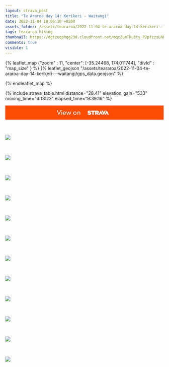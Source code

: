 ```yaml
---
layout: strava_post
title: "Te Araroa day 14: Kerikeri - Waitangi"
date: 2022-11-04 18:06:10 +0200
assets_folder: /assets/teararoa/2022-11-04-te-araroa-day-14-kerikeri---waitangi
tags: teararoa hiking
thumbnail: https://dgtzuqphqg23d.cloudfront.net/mqcZumTHu3ty_P2pfzzsLNLUp8HTJOMSyxCUtuVmMlQ-1024x768.jpg
comments: true
visible: 1
---
```



{% leaflet_map {"zoom" : 11,
                  "center": [-35.24468, 174.011744],
                 "divId" : "map_size" } %}
    {% leaflet_geojson "/assets/teararoa/2022-11-04-te-araroa-day-14-kerikeri---waitangi/gps_data.geojson" %}

{% endleaflet_map %}





{% include strava_table.html distance="28.41" elevation_gain="533" moving_time="6:18:23" elapsed_time="9:39:16" %}

[![](/assets/strava.jpg)](https://www.strava.com/activities/8069765765)


<br />

![](https://dgtzuqphqg23d.cloudfront.net/mqcZumTHu3ty_P2pfzzsLNLUp8HTJOMSyxCUtuVmMlQ-1024x768.jpg)


<br />

![](https://dgtzuqphqg23d.cloudfront.net/ACirEPdfCFnFlzdDhsdHXvrwtCOuCyz2hSLybOVENj8-768x1024.jpg)


<br />

![](https://dgtzuqphqg23d.cloudfront.net/Q-V0xB-P04HujguHWaOvgvZBxoFM-Ia8PVHwK88DsBs-1024x768.jpg)


<br />

![](https://dgtzuqphqg23d.cloudfront.net/LtdGvejiVxlIkQ-ZwGg0i2nSRY1upLX6Pc3SEmTOOFE-768x1024.jpg)


<br />

![](https://dgtzuqphqg23d.cloudfront.net/I9A5KdK_j55cQ9aUx52eQg4JWNF9aW779DP-DNCV2ZM-1024x768.jpg)


<br />

![](https://dgtzuqphqg23d.cloudfront.net/FLixrZm9FBRTOzJ1iCk2NJiDKdfEU1aBcB2cMh9q9Ok-1024x768.jpg)


<br />

![](https://dgtzuqphqg23d.cloudfront.net/YjO30PasHPDxzqIJTxicJXK7JrJ1jRJbPUqB2xNWrL0-1024x768.jpg)


<br />

![](https://dgtzuqphqg23d.cloudfront.net/zkoF5SEhLSVp9-yhmAWY4_kVFvdPJcemLhs_mFDL-NI-1024x768.jpg)


<br />

![](https://dgtzuqphqg23d.cloudfront.net/W_l4v5IRX5TegLkKBpj7ly1TRROmp8u_NZYoup4txVk-1024x768.jpg)


<br />

![](https://dgtzuqphqg23d.cloudfront.net/7ZZg-wzadpnoBFjcgt19wOquAzx6C54wyrje78DWY0A-1024x768.jpg)


<br />

![](https://dgtzuqphqg23d.cloudfront.net/biBRZopcpv6TVUq8GTyQSBg0u0ehjjY2XqJKQVhEtP8-1024x768.jpg)


<br />

![](https://dgtzuqphqg23d.cloudfront.net/Abd8BkzJO05DDn67dGUXBQelPat-bXxFNH6dx7v9ZAY-1024x768.jpg)
